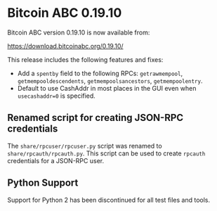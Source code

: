 Bitcoin ABC 0.19.10
===================

Bitcoin ABC version 0.19.10 is now available from:

  <https://download.bitcoinabc.org/0.19.10/>

This release includes the following features and fixes:

- Add a `spentby` field to the following RPCs: `getrawmempool`,
 `getmempooldescendents`, `getmempoolsancestors`, `getmempoolentry`.
- Default to use CashAddr in most places in the GUI even when `usecashaddr=0` is specified.


Renamed script for creating JSON-RPC credentials
-----------------------------

The `share/rpcuser/rpcuser.py` script was renamed to `share/rpcauth/rpcauth.py`.
This script can be used to create `rpcauth` credentials for a JSON-RPC user.

Python Support
--------------

Support for Python 2 has been discontinued for all test files and tools.
